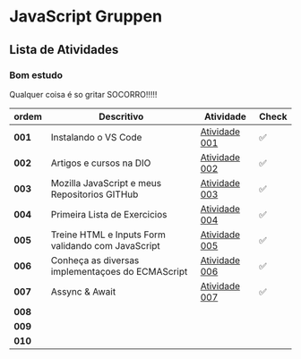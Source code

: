 # JavaScript Gruppen

## Lista de Atividades

### Bom estudo

Qualquer coisa é so gritar SOCORRO!!!!!

| ordem |  Descritivo | Atividade | Check |
| --- | --- | --- | --- |
| **001** | Instalando o VS Code | [Atividade 001](Atividades/Atividade001/ReadMe.Md) | :white_check_mark:  |
| **002** | Artigos e cursos na DIO | [Atividade 002](Atividades/Atividade002/ReadMe.Md) | :white_check_mark:  |
| **003** | Mozilla JavaScript e meus Repositorios GITHub | [Atividade 003](Atividades/Atividade003/ReadMe.Md) | :white_check_mark:  |
| **004** | Primeira Lista de Exercicios | [Atividade 004](Atividades/Atividade004/ReadMe.Md) | :white_check_mark:  |
| **005** | Treine HTML e Inputs Form validando com JavaScript | [Atividade 005](Atividades/Atividade005/ReadMe.Md) | :white_check_mark:  |
| **006** | Conheça as diversas implementaçoes do ECMAScript|   [Atividade 006](Atividades/Atividade006/ReadMe.Md) | :white_check_mark:  |
| **007** | Assync & Await |  [Atividade 007](Atividades/Atividade007/ReadMe.Md) | :white_check_mark:  |
| **008** |  |  | |
| **009** |  |  | |
| **010** |  |  | |
